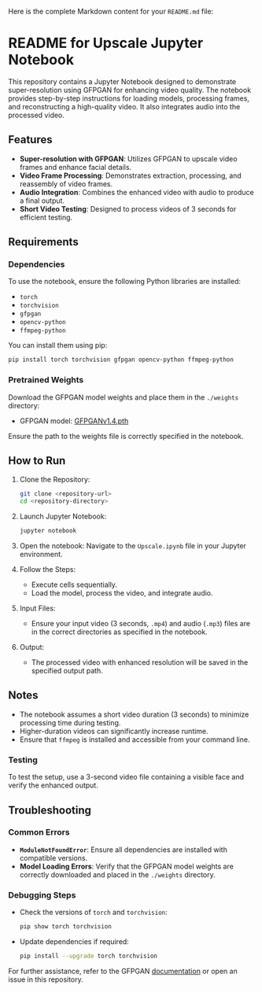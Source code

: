 Here is the complete Markdown content for your `README.md` file:


# README for Upscale Jupyter Notebook

This repository contains a Jupyter Notebook designed to demonstrate super-resolution using GFPGAN for enhancing video quality. The notebook provides step-by-step instructions for loading models, processing frames, and reconstructing a high-quality video. It also integrates audio into the processed video.

## Features

- **Super-resolution with GFPGAN**: Utilizes GFPGAN to upscale video frames and enhance facial details.
- **Video Frame Processing**: Demonstrates extraction, processing, and reassembly of video frames.
- **Audio Integration**: Combines the enhanced video with audio to produce a final output.
- **Short Video Testing**: Designed to process videos of 3 seconds for efficient testing.

## Requirements

### Dependencies
To use the notebook, ensure the following Python libraries are installed:

- `torch`
- `torchvision`
- `gfpgan`
- `opencv-python`
- `ffmpeg-python`

You can install them using pip:
```bash
pip install torch torchvision gfpgan opencv-python ffmpeg-python
```

### Pretrained Weights
Download the GFPGAN model weights and place them in the `./weights` directory:

- GFPGAN model: [GFPGANv1.4.pth](https://github.com/TencentARC/GFPGAN/releases)

Ensure the path to the weights file is correctly specified in the notebook.

## How to Run

1. Clone the Repository:
   ```bash
   git clone <repository-url>
   cd <repository-directory>
   ```

2. Launch Jupyter Notebook:
   ```bash
   jupyter notebook
   ```

3. Open the notebook:
   Navigate to the `Upscale.ipynb` file in your Jupyter environment.

4. Follow the Steps:
   - Execute cells sequentially.
   - Load the model, process the video, and integrate audio.

5. Input Files:
   - Ensure your input video (3 seconds, `.mp4`) and audio (`.mp3`) files are in the correct directories as specified in the notebook.

6. Output:
   - The processed video with enhanced resolution will be saved in the specified output path.

## Notes
- The notebook assumes a short video duration (3 seconds) to minimize processing time during testing.
- Higher-duration videos can significantly increase runtime.
- Ensure that `ffmpeg` is installed and accessible from your command line.

### Testing
To test the setup, use a 3-second video file containing a visible face and verify the enhanced output.

## Troubleshooting

### Common Errors
- **`ModuleNotFoundError`**: Ensure all dependencies are installed with compatible versions.
- **Model Loading Errors**: Verify that the GFPGAN model weights are correctly downloaded and placed in the `./weights` directory.

### Debugging Steps
- Check the versions of `torch` and `torchvision`:
  ```bash
  pip show torch torchvision
  ```
- Update dependencies if required:
  ```bash
  pip install --upgrade torch torchvision
  ```

For further assistance, refer to the GFPGAN [documentation](https://github.com/TencentARC/GFPGAN) or open an issue in this repository.


